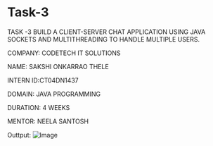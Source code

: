 # Task-3
TASK -3
BUILD A CLIENT-SERVER CHAT APPLICATION
USING JAVA SOCKETS AND
MULTITHREADING TO HANDLE MULTIPLE
USERS.

COMPANY: CODETECH IT SOLUTIONS

NAME: SAKSHI ONKARRAO THELE

INTERN ID:CT04DN1437

DOMAIN: JAVA PROGRAMMING

DURATION: 4 WEEKS

MENTOR: NEELA SANTOSH

Outtput:
![Image](https://github.com/user-attachments/assets/209fcc68-dab1-47f4-af6e-babd6f5d59e8)
